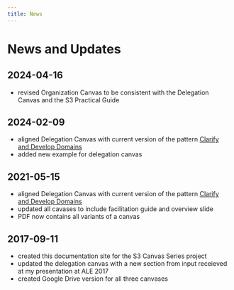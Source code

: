 ```yaml
---
title: News
---
```


# News and Updates

## 2024-04-16

* revised Organization Canvas to be consistent with the Delegation Canvas and the S3 Practical Guide

## 2024-02-09

* aligned Delegation Canvas with current version of the pattern [Clarify and Develop Domains](http://patterns.sociocracy30.org/clarify-and-develop-domains.html)
* added new example for delegation canvas

## 2021-05-15

* aligned Delegation Canvas with current version of the pattern [Clarify and Develop Domains](http://patterns.sociocracy30.org/clarify-and-develop-domains.html)
* updated all cavases to include facilitation guide and overview slide
* PDF now contains all variants of a canvas

## 2017-09-11

* created this documentation site for the S3 Canvas Series project
* updated the delegation canvas with a new section from input receieved at my presentation at ALE 2017
* created Google Drive version for all three canvases

